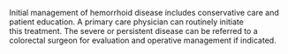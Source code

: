 Initial management of hemorrhoid disease includes conservative care and patient education. A primary care physician can routinely initiate this treatment. The severe or persistent disease can be referred to a colorectal surgeon for evaluation and operative management if indicated.